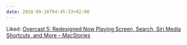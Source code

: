 ```yaml
---
date: 2018-09-26T04:45:53+02:00
---
```


Liked: [Overcast 5: Redesigned Now Playing Screen, Search, Siri Media Shortcuts, and More – MacStories](https://www.macstories.net/reviews/overcast-5-redesigned-now-playing-screen-search-siri-media-shortcuts-and-more/)